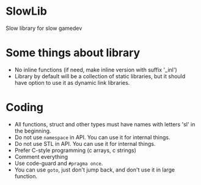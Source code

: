 # SlowLib
Slow library for slow gamedev

# Some things about library

* No inline functions (if need, make inline version with suffix '_inl')
* Library by default will be a collection of static libraries, but it should have option to use it as dynamic link libraries.

# Coding

* All functions, struct and other types must have names with letters 'sl' in the beginning.
* Do not use `namespace` in API. You can use it for internal things.
* Do not use STL in API. You can use it for internal things.
* Prefer C-style programming (c arrays, c strings)
* Comment everything
* Use code-guard and `#pragma once`. 
* You can use `goto`, just don't jump back, and don't use it in large function.